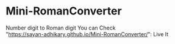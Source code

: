 # Mini-RomanConverter
Number digit to Roman digit
You can Check 
<br>
"https://sayan-adhikary.github.io/Mini-RomanConverter/": Live It
